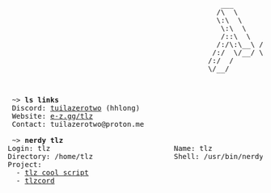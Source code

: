 <pre>
                                                  ___           ___       ___     
                                                 /\  \         /\__\     /\  \    
                                                 \:\  \       /:/  /     \:\  \   
                                                  \:\  \     /:/  /       \:\  \  
                                                  /::\  \   /:/  /         \:\  \ 
                                                 /:/\:\__\ /:/__/    _______\:\__\
                                                /:/  \/__/ \:\  \    \::::::::/__/
                                               /:/  /       \:\  \    \:\~~\~~    
                                               \/__/         \:\  \    \:\  \     
                                                              \:\__\    \:\__\    
                                                               \/__/     \/__/    
</pre>

<pre>
 ~> <strong>ls links</strong>
 Discord: <a rel=me href="https://discord.com/channels/@me/1369605270816292884">tuilazerotwo</a> (hhlong)
 Website: <a href="https://e-z.gg/tlz">e-z.gg/tlz</a>
 Contact: tuilazerotwo@proton.me

 ~> <strong>nerdy tlz</strong>
Login: tlz                             Name: tlz
Directory: /home/tlz                   Shell: /usr/bin/nerdy
Project:
  - <a href="https://github.com/TuiLaZeroTwo/tlz-cool-script">tlz cool script</a>
  - <a href="https://github.com/TuiLaZeroTwo/tlzcordd">tlzcord</a>
</pre>

<!-- is my profile readme not mobile-friendly? I'd love to improve. let me know your suggestions -->

